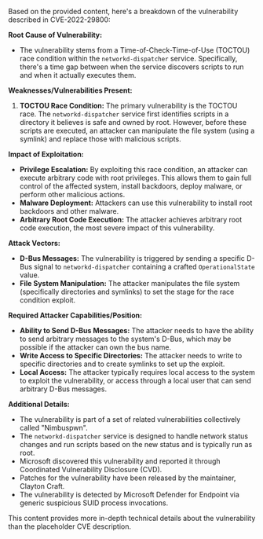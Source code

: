 Based on the provided content, here's a breakdown of the vulnerability described in CVE-2022-29800:

**Root Cause of Vulnerability:**

*   The vulnerability stems from a Time-of-Check-Time-of-Use (TOCTOU) race condition within the `networkd-dispatcher` service. Specifically, there's a time gap between when the service discovers scripts to run and when it actually executes them.

**Weaknesses/Vulnerabilities Present:**

1.  **TOCTOU Race Condition:** The primary vulnerability is the TOCTOU race. The `networkd-dispatcher` service first identifies scripts in a directory it believes is safe and owned by root. However, before these scripts are executed, an attacker can manipulate the file system (using a symlink) and replace those with malicious scripts.

**Impact of Exploitation:**

*   **Privilege Escalation:** By exploiting this race condition, an attacker can execute arbitrary code with root privileges. This allows them to gain full control of the affected system, install backdoors, deploy malware, or perform other malicious actions.
*   **Malware Deployment:** Attackers can use this vulnerability to install root backdoors and other malware.
*   **Arbitrary Root Code Execution:** The attacker achieves arbitrary root code execution, the most severe impact of this vulnerability.

**Attack Vectors:**

*   **D-Bus Messages:** The vulnerability is triggered by sending a specific D-Bus signal to `networkd-dispatcher` containing a crafted `OperationalState` value.
*   **File System Manipulation:** The attacker manipulates the file system (specifically directories and symlinks) to set the stage for the race condition exploit.

**Required Attacker Capabilities/Position:**

*   **Ability to Send D-Bus Messages:** The attacker needs to have the ability to send arbitrary messages to the system's D-Bus, which may be possible if the attacker can own the bus name.
*   **Write Access to Specific Directories:** The attacker needs to write to specific directories and to create symlinks to set up the exploit.
*   **Local Access:** The attacker typically requires local access to the system to exploit the vulnerability, or access through a local user that can send arbitrary D-Bus messages.

**Additional Details:**

*   The vulnerability is part of a set of related vulnerabilities collectively called "Nimbuspwn".
*   The `networkd-dispatcher` service is designed to handle network status changes and run scripts based on the new status and is typically run as root.
*   Microsoft discovered this vulnerability and reported it through Coordinated Vulnerability Disclosure (CVD).
*   Patches for the vulnerability have been released by the maintainer, Clayton Craft.
*   The vulnerability is detected by Microsoft Defender for Endpoint via generic suspicious SUID process invocations.

This content provides more in-depth technical details about the vulnerability than the placeholder CVE description.